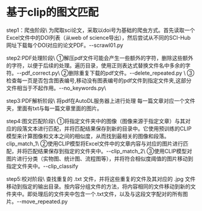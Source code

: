 # 基于clip的图文匹配
step1：爬虫阶段\\
为爬取sci论文，采取以doi号为基础的爬虫方式。首先读取一个Excel文件中的DOI列表（从web of science导出），然后尝试从不同的SCI-Hub网址下载每个DOI对应的论文PDF。--scrawl01.py

step2:PDF处理阶段\\
①解压pdf文件可能会产生一些额外的字符，删除这些额外的字符，以便于后续的处理。遍历目录，使用正则表达式替换文件名中多余的字符。--pdf_correct.py\\
②删除重复下载的pdf文件。--delete_repeated.py \\
③检查每一页是否包含图表编号,移动没有图表编号的pdf文件到指定文件夹,这部分文件相当于不起作用。--no_keywords.py\\

step3:PDF解析阶段\\
将pdf在AutoDL服务器上进行处理
每一篇文章对应一个文件夹，里面有txt与每一篇文章里面的图片。

step4:图文匹配阶段\\
①将指定文件夹中的图像（图像来源于指定文章）与其对应的段落文本进行匹配，并将匹配结果保存到新的目录中。它使用预训练的CLIP模型来计算图像和文本之间的相似度，从而找到最相关的图像和段落。clip_match_1\\
②使用CLIP模型将Excel文件中的文章内容与对应的图片进行匹配，并将匹配结果保存到指定的文件夹中。--clip_match_2\\
③使用CLIP模型对图片进行分类（实物图、统计图、流程图等），并将符合相似度阈值的图片移动到指定文件夹中。--clip_classify

step5:校对阶段\\
查找重复的 .txt 文件，并将这些重复的文件及其对应的 .jpg 文件移动到指定的输出目录。按内容分组文件的方法，将内容相同的文件移动到新的文件夹中。即处理后的文件夹中包含一个.txt文件，以及与这段文字配对的所有图片。--move_repeated.py
